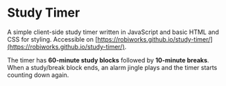 # Study Timer
A simple client-side study timer written in JavaScript and basic HTML and CSS for styling. Accessible on [https://robiworks.github.io/study-timer/](https://robiworks.github.io/study-timer/).

The timer has **60-minute study blocks** followed by **10-minute breaks**. When a study/break block ends, an alarm jingle plays and the timer starts counting down again.